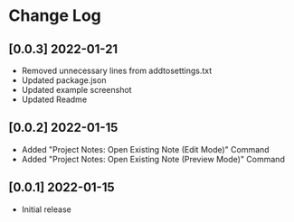# Change Log

## [0.0.3] 2022-01-21
- Removed unnecessary lines from addtosettings.txt
- Updated package.json
- Updated example screenshot
- Updated Readme

## [0.0.2] 2022-01-15

- Added "Project Notes: Open Existing Note (Edit Mode)" Command
- Added "Project Notes: Open Existing Note (Preview Mode)" Command

## [0.0.1] 2022-01-15

- Initial release